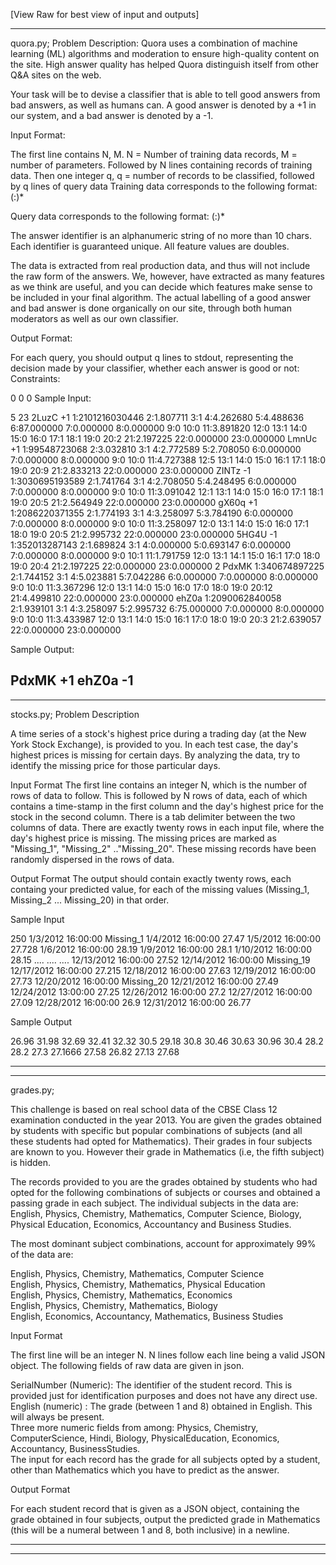 [View Raw for best view of input and outputs]

------------------------------------------------------------------------------------------------------
quora.py; Problem Description:
Quora uses a combination of machine learning (ML) algorithms and moderation to ensure high-quality content on the site. High answer quality has helped Quora distinguish itself from other Q&A sites on the web.  

Your task will be to devise a classifier that is able to tell good answers from bad answers, as well as humans can.  A good answer is denoted by a +1 in our system, and a bad answer is denoted by a -1.

Input Format:

The first line contains N, M. N = Number of training data records, M = number of parameters. Followed by N lines containing records of training data. Then one integer q, q = number of records to be classified, followed by q lines of query data
Training data corresponds to the following format:
(:)*

Query data corresponds to the following format:
(:)*

The answer identifier  is an alphanumeric string of no more than 10 chars.  Each identifier is guaranteed unique.  All feature values are doubles.

The data is extracted from real production data, and thus will not include the raw form of the answers. We, however, have extracted as many features as we think are useful, and you can decide which features make sense to be included in your final algorithm. The actual labelling of a good answer and bad answer is done organically on our site, through both human moderators as well as our own classifier.

Output Format:

For each query, you should output q lines to stdout, representing the decision made by your classifier, whether each answer is good or not:
Constraints:

0 0 0 
Sample Input:

5 23
2LuzC +1 1:2101216030446 2:1.807711 3:1 4:4.262680 5:4.488636 6:87.000000 7:0.000000 8:0.000000 9:0 10:0 11:3.891820 12:0 13:1 14:0 15:0 16:0 17:1 18:1 19:0 20:2 21:2.197225 22:0.000000 23:0.000000
LmnUc +1 1:99548723068 2:3.032810 3:1 4:2.772589 5:2.708050 6:0.000000 7:0.000000 8:0.000000 9:0 10:0 11:4.727388 12:5 13:1 14:0 15:0 16:1 17:1 18:0 19:0 20:9 21:2.833213 22:0.000000 23:0.000000
ZINTz -1 1:3030695193589 2:1.741764 3:1 4:2.708050 5:4.248495 6:0.000000 7:0.000000 8:0.000000 9:0 10:0 11:3.091042 12:1 13:1 14:0 15:0 16:0 17:1 18:1 19:0 20:5 21:2.564949 22:0.000000 23:0.000000
gX60q +1 1:2086220371355 2:1.774193 3:1 4:3.258097 5:3.784190 6:0.000000 7:0.000000 8:0.000000 9:0 10:0 11:3.258097 12:0 13:1 14:0 15:0 16:0 17:1 18:0 19:0 20:5 21:2.995732 22:0.000000 23:0.000000
5HG4U -1 1:352013287143 2:1.689824 3:1 4:0.000000 5:0.693147 6:0.000000 7:0.000000 8:0.000000 9:0 10:1 11:1.791759 12:0 13:1 14:1 15:0 16:1 17:0 18:0 19:0 20:4 21:2.197225 22:0.000000 23:0.000000
2
PdxMK 1:340674897225 2:1.744152 3:1 4:5.023881 5:7.042286 6:0.000000 7:0.000000 8:0.000000 9:0 10:0 11:3.367296 12:0 13:1 14:0 15:0 16:0 17:0 18:0 19:0 20:12 21:4.499810 22:0.000000 23:0.000000
ehZ0a 1:2090062840058 2:1.939101 3:1 4:3.258097 5:2.995732 6:75.000000 7:0.000000 8:0.000000 9:0 10:0 11:3.433987 12:0 13:1 14:0 15:0 16:1 17:0 18:0 19:0 20:3 21:2.639057 22:0.000000 23:0.000000

Sample Output:

PdxMK +1
ehZ0a -1
------------------------------------------------------------------------------------------------------
------------------------------------------------------------------------------------------------------

stocks.py; Problem Description

A time series of a stock's highest price during a trading day (at the New York Stock Exchange), is provided to you. In each test case, the day's highest prices is missing for certain days. By analyzing the data, try to identify the missing price for those particular days.

Input Format 
The first line contains an integer N, which is the number of rows of data to follow. 
This is followed by N rows of data, each of which contains a time-stamp in the first column and the day's highest price for the stock in the second column. There is a tab delimiter between the two columns of data. 
There are exactly twenty rows in each input file, where the day's highest price is missing. The missing prices are marked as "Missing_1", "Missing_2" .."Missing_20". These missing records have been randomly dispersed in the rows of data.

Output Format 
The output should contain exactly twenty rows, each containg your predicted value, for each of the missing values (Missing_1, Missing_2 ... Missing_20) in that order.

Sample Input

250
1/3/2012 16:00:00   Missing_1
1/4/2012 16:00:00   27.47
1/5/2012 16:00:00   27.728
1/6/2012 16:00:00   28.19
1/9/2012 16:00:00   28.1
1/10/2012 16:00:00  28.15
....
....
....
12/13/2012 16:00:00 27.52
12/14/2012 16:00:00 Missing_19
12/17/2012 16:00:00 27.215
12/18/2012 16:00:00 27.63
12/19/2012 16:00:00 27.73
12/20/2012 16:00:00 Missing_20
12/21/2012 16:00:00 27.49
12/24/2012 13:00:00 27.25
12/26/2012 16:00:00 27.2
12/27/2012 16:00:00 27.09
12/28/2012 16:00:00 26.9
12/31/2012 16:00:00 26.77

Sample Output

26.96
31.98
32.69
32.41
32.32
30.5
29.18
30.8
30.46
30.63
30.96
30.4
28.2
28.2
27.3
27.1666
27.58
26.82
27.13
27.68

------------------------------------------------------------------------------------------------------
------------------------------------------------------------------------------------------------------

grades.py;

This challenge is based on real school data of the CBSE Class 12 examination conducted in the year 2013. You are given the grades obtained by students with specific but popular combinations of subjects (and all these students had opted for Mathematics). Their grades in four subjects are known to you. However their grade in Mathematics (i.e, the fifth subject) is hidden.

The records provided to you are the grades obtained by students who had opted for the following combinations of subjects or courses and obtained a passing grade in each subject. The individual subjects in the data are: 
English, Physics, Chemistry, Mathematics, Computer Science, Biology, Physical Education, Economics, Accountancy and Business Studies.

The most dominant subject combinations, account for approximately 99% of the data are:

English, Physics, Chemistry, Mathematics, Computer Science    
English, Physics, Chemistry, Mathematics, Physical Education    
English, Physics, Chemistry, Mathematics, Economics    
English, Physics, Chemistry, Mathematics, Biology  
English, Economics, Accountancy, Mathematics, Business Studies   

Input Format

The first line will be an integer N. N lines follow each line being a valid JSON object. The following fields of raw data are given in json.

SerialNumber (Numeric): The identifier of the student record. This is provided just for identification purposes and does not have any direct use.  
English (numeric) : The grade (between 1 and 8) obtained in English. This will always be present.  
Three more numeric fields from among: Physics, Chemistry, ComputerScience, Hindi, Biology, PhysicalEducation, Economics, Accountancy, BusinessStudies.  
The input for each record has the grade for all subjects opted by a student, other than Mathematics which you have to predict as the answer.

Output Format

For each student record that is given as a JSON object, containing the grade obtained in four subjects, output the predicted grade in Mathematics (this will be a numeral between 1 and 8, both inclusive) in a newline.

------------------------------------------------------------------------------------------------------
------------------------------------------------------------------------------------------------------
